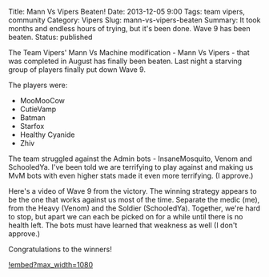 Title: Mann Vs Vipers Beaten!
Date: 2013-12-05 9:00
Tags: team vipers, community
Category: Vipers
Slug: mann-vs-vipers-beaten
Summary: It took months and endless hours of trying, but it's been done. Wave 9 has been beaten.
Status: published


The Team Vipers' Mann Vs Machine modification - Mann Vs Vipers - that was completed in August has finally been beaten. 
Last night a starving group of players finally put down Wave 9. 
 
The players were:

 - MooMooCow
 - CutieVamp
 - Batman
 - Starfox
 - Healthy Cyanide
 - Zhiv
 
The team struggled against the Admin bots - InsaneMosquito, Venom and SchooledYa. I've been told we are terrifying to play
against and making us MvM bots with even higher stats made it even more terrifying. (I approve.)

Here's a video of Wave 9 from the victory. The winning strategy appears to be the one that works against us most of the time. 
Separate the medic (me), from the Heavy (Venom) and the Soldier (SchooledYa). Together, we're hard to stop, but apart we
can each be picked on for a while until there is no health left. The bots must have learned that weakness as well (I don't approve.)

Congratulations to the winners!

[!embed?max_width=1080](https://www.youtube.com/watch?v=PIpd2SInvYM)
